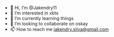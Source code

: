 - 👋 Hi, I’m @Jakendry11
- 👀 I’m interested in xbts 
- 🌱 I’m currently learning things
- 💞️ I’m looking to collaborate on oskay
- 📫 How to reach me jakendry.silva@gmail.com

<!---
Jakendry11/Jakendry11 is a ✨ special ✨ repository because its `README.md` (this file) appears on your GitHub profile.
You can click the Preview link to take a look at your changes.
--->
